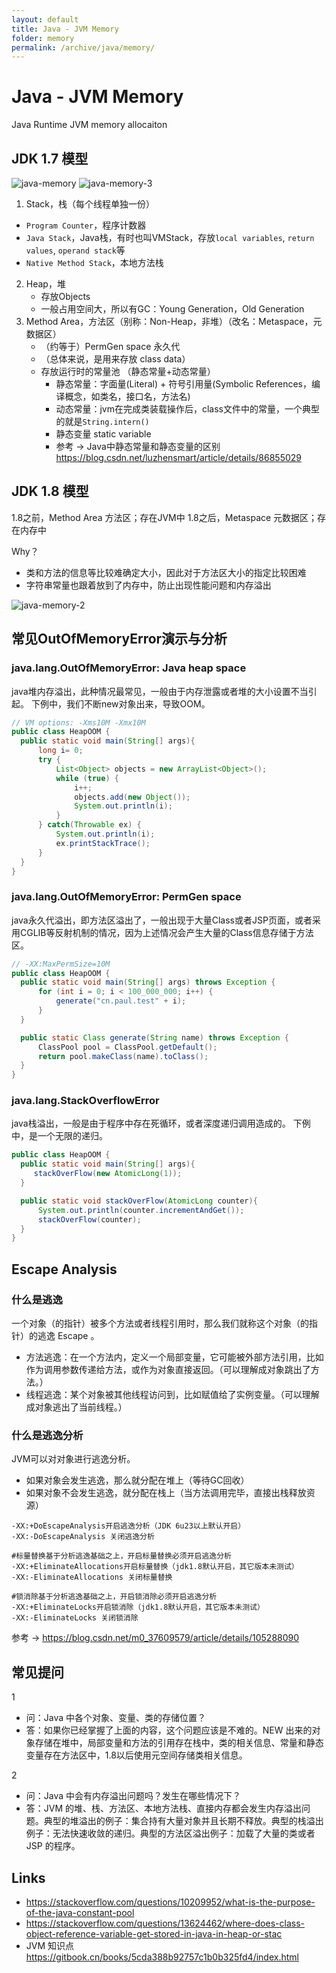 ```yaml
---
layout: default
title: Java - JVM Memory
folder: memory
permalink: /archive/java/memory/
---
```


# Java - JVM Memory

Java Runtime JVM memory allocaiton

## JDK 1.7 模型

![java-memory](img/java-memory.png)
![java-memory-3](img/java-memory-3.webp)

1. Stack，栈（每个线程单独一份）
  - `Program Counter`，程序计数器
  - `Java Stack`，Java栈，有时也叫VMStack，存放`local variables`, `return values`, `operand stack`等
  - `Native Method Stack`，本地方法栈
2. Heap，堆
	- 存放Objects
	- 一般占用空间大，所以有GC：Young Generation，Old Generation
3. Method Area，方法区（别称：Non-Heap，非堆）（改名：Metaspace，元数据区）
	- （约等于）PermGen space 永久代
	- （总体来说，是用来存放 class data）
	- 存放运行时的常量池 （静态常量+动态常量）
		- 静态常量：字面量(Literal) + 符号引用量(Symbolic References，编译概念，如类名，接口名，方法名)
		- 动态常量：jvm在完成类装载操作后，class文件中的常量，一个典型的就是`String.intern()`
		- 静态变量 static variable
		- 参考 -> Java中静态常量和静态变量的区别 <https://blog.csdn.net/luzhensmart/article/details/86855029>

## JDK 1.8 模型

1.8之前，Method Area 方法区；存在JVM中
1.8之后，Metaspace 元数据区；存在内存中

Why？
- 类和方法的信息等比较难确定大小，因此对于方法区大小的指定比较困难
- 字符串常量也跟着放到了内存中，防止出现性能问题和内存溢出

![java-memory-2](img/java-memory-2.png)

## 常见OutOfMemoryError演示与分析

### java.lang.OutOfMemoryError: Java heap space

java堆内存溢出，此种情况最常见，一般由于内存泄露或者堆的大小设置不当引起。
下例中，我们不断new对象出来，导致OOM。

~~~ java
// VM options: -Xms10M -Xmx10M
public class HeapOOM {
  public static void main(String[] args){
      long i= 0;
      try {
          List<Object> objects = new ArrayList<Object>();
          while (true) {
              i++;
              objects.add(new Object());
              System.out.println(i);
          }
      } catch(Throwable ex) {
          System.out.println(i);
          ex.printStackTrace();
      }
  }
}
~~~

### java.lang.OutOfMemoryError: PermGen space

java永久代溢出，即方法区溢出了，一般出现于大量Class或者JSP页面，或者采用CGLIB等反射机制的情况，因为上述情况会产生大量的Class信息存储于方法区。

~~~ java
// -XX:MaxPermSize=10M
public class HeapOOM {
  public static void main(String[] args) throws Exception {
      for (int i = 0; i < 100_000_000; i++) {
          generate("cn.paul.test" + i);
      }
  }

  public static Class generate(String name) throws Exception {
      ClassPool pool = ClassPool.getDefault();
      return pool.makeClass(name).toClass();
  }
}
~~~

### java.lang.StackOverflowError

java栈溢出，一般是由于程序中存在死循环，或者深度递归调用造成的。
下例中，是一个无限的递归。

~~~ java
public class HeapOOM {
  public static void main(String[] args){
     stackOverFlow(new AtomicLong(1));
  }

  public static void stackOverFlow(AtomicLong counter){
      System.out.println(counter.incrementAndGet());
      stackOverFlow(counter);
  }
}
~~~

## Escape Analysis

### 什么是逃逸

一个对象（的指针）被多个方法或者线程引用时，那么我们就称这个对象（的指针）的逃逸 Escape 。

- 方法逃逸：在一个方法内，定义一个局部变量，它可能被外部方法引用，比如作为调用参数传递给方法，或作为对象直接返回。（可以理解成对象跳出了方法。）
- 线程逃逸：某个对象被其他线程访问到，比如赋值给了实例变量。（可以理解成对象逃出了当前线程。）

### 什么是逃逸分析

JVM可以对对象进行逃逸分析。
- 如果对象会发生逃逸，那么就分配在堆上（等待GC回收）
- 如果对象不会发生逃逸，就分配在栈上（当方法调用完毕，直接出栈释放资源）

~~~
-XX:+DoEscapeAnalysis开启逃逸分析（JDK 6u23以上默认开启）
-XX:-DoEscapeAnalysis 关闭逃逸分析
 
#标量替换基于分析逃逸基础之上，开启标量替换必须开启逃逸分析
-XX:+EliminateAllocations开启标量替换（jdk1.8默认开启，其它版本未测试）
-XX:-EliminateAllocations 关闭标量替换
 
#锁消除基于分析逃逸基础之上，开启锁消除必须开启逃逸分析
-XX:+EliminateLocks开启锁消除（jdk1.8默认开启，其它版本未测试）
-XX:-EliminateLocks 关闭锁消除
~~~

参考 -> <https://blog.csdn.net/m0_37609579/article/details/105288090>

## 常见提问

1
- 问：Java 中各个对象、变量、类的存储位置？
- 答：如果你已经掌握了上面的内容，这个问题应该是不难的。NEW 出来的对象存储在堆中，局部变量和方法的引用存在栈中，类的相关信息、常量和静态变量存在方法区中，1.8以后使用元空间存储类相关信息。

2
- 问：Java 中会有内存溢出问题吗？发生在哪些情况下？
- 答：JVM 的堆、栈、方法区、本地方法栈、直接内存都会发生内存溢出问题。典型的堆溢出的例子：集合持有大量对象并且长期不释放。典型的栈溢出例子：无法快速收敛的递归。典型的方法区溢出例子：加载了大量的类或者 JSP 的程序。

## Links
- <https://stackoverflow.com/questions/10209952/what-is-the-purpose-of-the-java-constant-pool>
- <https://stackoverflow.com/questions/13624462/where-does-class-object-reference-variable-get-stored-in-java-in-heap-or-stac>
- JVM 知识点 <https://gitbook.cn/books/5cda388b92757c1b0b325fd4/index.html>

